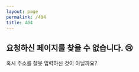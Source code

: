```yaml
---
layout: page
permalink: /404
title: 404 
---
```


## 요청하신 페이지를 찾을 수 없습니다. 😢

혹시 주소를 잘못 입력하신 것이 아닐까요?